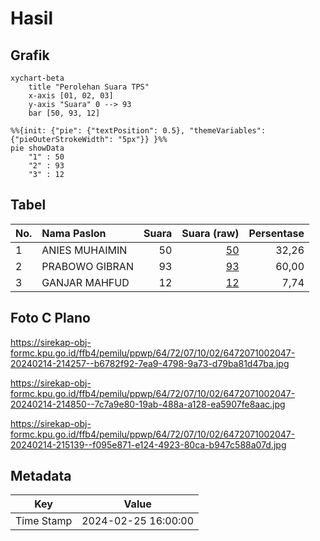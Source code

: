 # Hasil

## Grafik

```mermaid
xychart-beta
    title "Perolehan Suara TPS"
    x-axis [01, 02, 03]
    y-axis "Suara" 0 --> 93
    bar [50, 93, 12]
```

```mermaid
%%{init: {"pie": {"textPosition": 0.5}, "themeVariables": {"pieOuterStrokeWidth": "5px"}} }%%
pie showData
    "1" : 50
    "2" : 93
    "3" : 12
```

## Tabel

| No. | Nama Paslon    | Suara | Suara (raw) | Persentase |
|:--- |:-------------- | -----:| -----------:| ----------:|
| 1   | ANIES MUHAIMIN | 50    | [50][p-1]   | 32,26      |
| 2   | PRABOWO GIBRAN | 93    | [93][p-2]   | 60,00      |
| 3   | GANJAR MAHFUD  | 12    | [12][p-3]   | 7,74       |


[p-1]: https://github.com/gigit-pemilu/pemilu-2024-64-kalimantan-timur/blob/main/pilpres/hitung-suara/sub/64-kalimantan-timur/sub/72-kota-samarinda/sub/07-sambutan/sub/1002-sambutan/sub/047-tps/sub/paslon-1.txt
[p-2]: https://github.com/gigit-pemilu/pemilu-2024-64-kalimantan-timur/blob/main/pilpres/hitung-suara/sub/64-kalimantan-timur/sub/72-kota-samarinda/sub/07-sambutan/sub/1002-sambutan/sub/047-tps/sub/paslon-2.txt
[p-3]: https://github.com/gigit-pemilu/pemilu-2024-64-kalimantan-timur/blob/main/pilpres/hitung-suara/sub/64-kalimantan-timur/sub/72-kota-samarinda/sub/07-sambutan/sub/1002-sambutan/sub/047-tps/sub/paslon-3.txt

## Foto C Plano

https://sirekap-obj-formc.kpu.go.id/ffb4/pemilu/ppwp/64/72/07/10/02/6472071002047-20240214-214257--b6782f92-7ea9-4798-9a73-d79ba81d47ba.jpg

https://sirekap-obj-formc.kpu.go.id/ffb4/pemilu/ppwp/64/72/07/10/02/6472071002047-20240214-214850--7c7a9e80-19ab-488a-a128-ea5907fe8aac.jpg

https://sirekap-obj-formc.kpu.go.id/ffb4/pemilu/ppwp/64/72/07/10/02/6472071002047-20240214-215139--f095e871-e124-4923-80ca-b947c588a07d.jpg


## Metadata

| Key        | Value               |
| ---------- | ------------------- |
| Time Stamp | 2024-02-25 16:00:00 |




